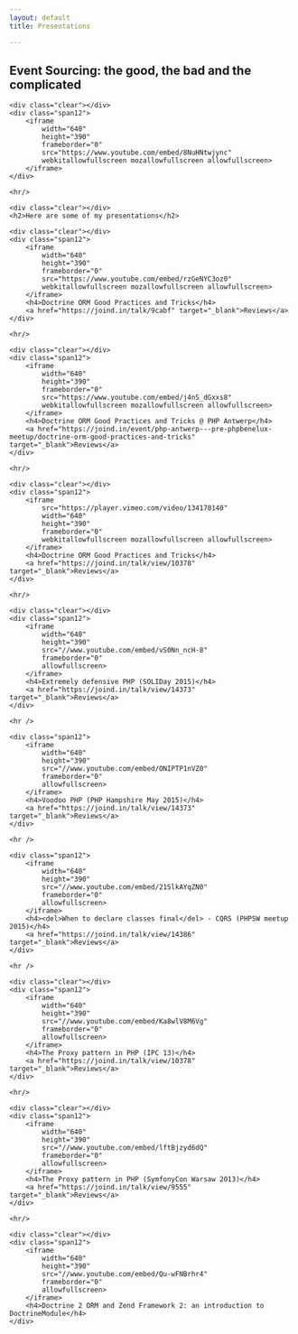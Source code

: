 ```yaml
---
layout: default
title: Presentations

---
```

<article>
    <h2>Event Sourcing: the good, the bad and the complicated</h2>

    <div class="clear"></div>
    <div class="span12">
        <iframe
            width="640"
            height="390"
            frameborder="0"
            src="https://www.youtube.com/embed/8NuHNtwjync"
            webkitallowfullscreen mozallowfullscreen allowfullscreen>
        </iframe>
    </div>

    <hr/>

    <div class="clear"></div>
    <h2>Here are some of my presentations</h2>

    <div class="clear"></div>
    <div class="span12">
        <iframe
            width="640"
            height="390"
            frameborder="0"
            src="https://www.youtube.com/embed/rzGeNYC3oz0"
            webkitallowfullscreen mozallowfullscreen allowfullscreen>
        </iframe>
        <h4>Doctrine ORM Good Practices and Tricks</h4>
        <a href="https://joind.in/talk/9cabf" target="_blank">Reviews</a>
    </div>

    <hr/>

    <div class="clear"></div>
    <div class="span12">
        <iframe
            width="640"
            height="390"
            frameborder="0"
            src="https://www.youtube.com/embed/j4nS_dGxxs8"
            webkitallowfullscreen mozallowfullscreen allowfullscreen>
        </iframe>
        <h4>Doctrine ORM Good Practices and Tricks @ PHP Antwerp</h4>
        <a href="https://joind.in/event/php-antwerp---pre-phpbenelux-meetup/doctrine-orm-good-practices-and-tricks" target="_blank">Reviews</a>
    </div>

    <hr/>

    <div class="clear"></div>
    <div class="span12">
        <iframe
            src="https://player.vimeo.com/video/134178140"
            width="640"
            height="390"
            frameborder="0"
            webkitallowfullscreen mozallowfullscreen allowfullscreen>
        </iframe>
        <h4>Doctrine ORM Good Practices and Tricks</h4>
        <a href="https://joind.in/talk/view/10378" target="_blank">Reviews</a>
    </div>

    <hr/>

    <div class="clear"></div>
    <div class="span12">
        <iframe
            width="640"
            height="390"
            src="//www.youtube.com/embed/vS0Nn_ncH-8"
            frameborder="0"
            allowfullscreen>
        </iframe>
        <h4>Extremely defensive PHP (SOLIDay 2015)</h4>
        <a href="https://joind.in/talk/view/14373" target="_blank">Reviews</a>
    </div>

    <hr />

    <div class="span12">
        <iframe
            width="640"
            height="390"
            src="//www.youtube.com/embed/ONIPTP1nVZ0"
            frameborder="0"
            allowfullscreen>
        </iframe>
        <h4>Voodoo PHP (PHP Hampshire May 2015)</h4>
        <a href="https://joind.in/talk/view/14373" target="_blank">Reviews</a>
    </div>

    <hr />

    <div class="span12">
        <iframe
            width="640"
            height="390"
            src="//www.youtube.com/embed/21SlkAYqZN0"
            frameborder="0"
            allowfullscreen>
        </iframe>
        <h4><del>When to declare classes final</del> - CQRS (PHPSW meetup 2015)</h4>
        <a href="https://joind.in/talk/view/14386" target="_blank">Reviews</a>
    </div>

    <hr />

    <div class="clear"></div>
    <div class="span12">
        <iframe
            width="640"
            height="390"
            src="//www.youtube.com/embed/Ka8wlV8M6Vg"
            frameborder="0"
            allowfullscreen>
        </iframe>
        <h4>The Proxy pattern in PHP (IPC 13)</h4>
        <a href="https://joind.in/talk/view/10378" target="_blank">Reviews</a>
    </div>

    <hr/>

    <div class="clear"></div>
    <div class="span12">
        <iframe
            width="640"
            height="390"
            src="//www.youtube.com/embed/lftBjzyd6dQ"
            frameborder="0"
            allowfullscreen>
        </iframe>
        <h4>The Proxy pattern in PHP (SymfonyCon Warsaw 2013)</h4>
        <a href="https://joind.in/talk/view/9555" target="_blank">Reviews</a>
    </div>

    <hr/>

    <div class="clear"></div>
    <div class="span12">
        <iframe
            width="640"
            height="390"
            src="//www.youtube.com/embed/Qu-wFNBrhr4"
            frameborder="0"
            allowfullscreen>
        </iframe>
        <h4>Doctrine 2 ORM and Zend Framework 2: an introduction to DoctrineModule</h4>
    </div>
</article>
